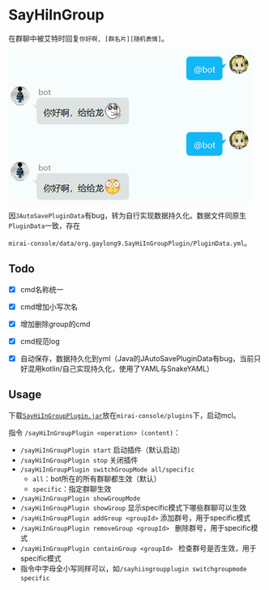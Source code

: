 # SayHiInGroup

在群聊中被艾特时回复`你好啊, [群名片][随机表情]`。

![exampleImg](README/exampleImg.png)



因`JAutoSavePluginData`有bug，转为自行实现数据持久化。数据文件同原生`PluginData`一致，存在

`mirai-console/data/org.gaylong9.SayHiInGroupPlugin/PluginData.yml`。



## Todo

- [x] cmd名称统一
- [x] cmd增加小写次名
- [x] 增加删除group的cmd
- [x] cmd规范log
- [x] 自动保存，数据持久化到yml（Java的JAutoSavePluginData有bug，当前只好混用kotlin/自己实现持久化，使用了YAML与SnakeYAML）



## Usage

下载[`SayHiInGroupPlugin.jar`](https://github.com/gaylong9/SimpleMiraiPlugins/releases/tag/jar)放在`mirai-console/plugins`下，启动mcl。

指令 `/sayHiInGroupPlugin <operation> (content)`：

* `/sayHiInGroupPlugin start` 启动插件（默认启动）
* `/sayHiInGroupPlugin stop` 关闭插件
* `/sayHiInGroupPlugin switchGroupMode all/specific` 
	* `all`：bot所在的所有群聊都生效（默认）
	* `specific`：指定群聊生效
* `/sayHiInGroupPlugin showGroupMode` 
* `/sayHiInGroupPlugin showGroup` 显示specific模式下哪些群聊可以生效
* `/sayHiInGroupPlugin addGroup <groupId>` 添加群号，用于specific模式
* `/sayHiInGroupPlugin removeGroup <groupId> ` 删除群号，用于specific模式
* `/sayHiInGroupPlugin containGroup <groupId> ` 检查群号是否生效，用于specific模式
* 指令中字母全小写同样可以，如`/sayhiingroupplugin switchgroupmode specific` 

